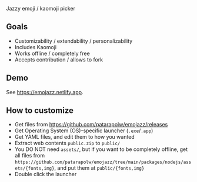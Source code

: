 Jazzy emoji / kaomoji picker

## Goals

- Customizability / extendability / personalizability
- Includes Kaomoji
- Works offline / completely free
- Accepts contribution / allows to fork

## Demo

See <https://emojazz.netlify.app>.

## How to customize

- Get files from <https://github.com/patarapolw/emojazz/releases>
- Get Operating System (OS)-specific launcher (`.exe`/`.app`)
- Get YAML files, and edit them to how you wanted
- Extract web contents `public.zip` to `public/`
- You DO NOT need `assets/`, but if you want to be completely offline, get all files from `https://github.com/patarapolw/emojazz/tree/main/packages/nodejs/assets/{fonts,img}`, and put them at `public/{fonts,img}`
- Double click the launcher
